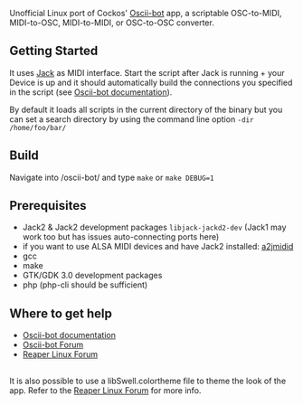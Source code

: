 Unofficial Linux port of Cockos' [Oscii-bot](https://cockos.com/oscii-bot/) app, a scriptable OSC-to-MIDI, MIDI-to-OSC, MIDI-to-MIDI, or OSC-to-OSC converter.

## Getting Started

It uses [Jack](http://www.jackaudio.org) as MIDI interface. Start the script after Jack is running + your Device is up and it should automatically build the connections you specified in the script (see [Oscii-bot documentation](https://cockos.com/oscii-bot/oscii-bot-doc.html)).

By default it loads all scripts in the current directory of the binary but you can set a search directory by using the command line option `-dir /home/foo/bar/`

## Build
Navigate into /oscii-bot/ and type ```make``` or ```make DEBUG=1```

## Prerequisites

* Jack2 & Jack2 development packages `libjack-jackd2-dev` (Jack1 may work too but has issues auto-connecting ports here)
* if you want to use ALSA MIDI devices and have Jack2 installed: [a2jmidid](http://manual.ardour.org/setting-up-your-system/setting-up-midi/midi-on-linux/)
* gcc
* make
* GTK/GDK 3.0 development packages
* php (php-cli should be sufficient)

## Where to get help

* [Oscii-bot documentation](https://cockos.com/oscii-bot/oscii-bot-doc.html)
* [Oscii-bot Forum](https://forum.cockos.com/forumdisplay.php?f=50)
* [Reaper Linux Forum](https://forum.cockos.com/forumdisplay.php?f=52)

##

It is also possible to use a libSwell.colortheme file to theme the look of the app. Refer to the [Reaper Linux Forum](https://forum.cockos.com/forumdisplay.php?f=52) for more info.
